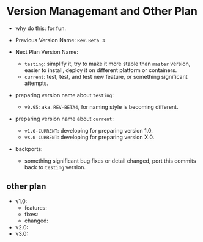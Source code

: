 # Version Managemant and Other Plan

* why do this: for fun.

* Previous Version Name: `Rev.Beta 3`

* Next Plan Version Name:
    + `testing`: simplify it, try to make it more stable than `master` version, easier to install, deploy it on different platform or containers.
    + `current`: test, test, and test new feature, or something significant attempts.

* preparing version name about `testing`:
    + `v0.95`: aka. `REV-BETA4`, for naming style is becoming different.

* preparing version name about `current`:
    + `v1.0-CURRENT`: developing for preparing version 1.0.
    + `vX.0-CURRENT`: developing for preparing version X.0.

* backports:
    + something significant bug fixes or detail changed, port this commits back to `testing` version.

## other plan
+ v1.0:
    - features:
    - fixes:
    - changed:
+ v2.0:
+ v3.0:
